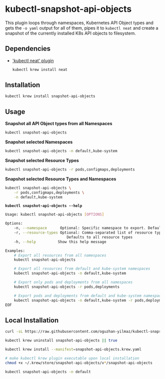 # kubectl-snapshot-api-objects

This plugin loops through namespaces, Kubernetes API Object types and gets the `-o yaml` output for all of them, pipes it to `kubectl neat` and create a snapshot of the currently installed K8s API objects to filesystem.

## Dependencies

<!-- - [yq](https://github.com/mikefarah/yq) -->

- ['kubectl neat' plugin](https://github.com/itaysk/kubectl-neat)
  ```bash
  kubectl krew install neat
  ```

## Installation

```bash
kubectl krew install snapshot-api-objects
```

## Usage

**Snapshot all API Object types from all Namespaces**

```bash
kubectl snapshot-api-objects
```

**Snapshot selected Namespaces**

```bash
kubectl snapshot-api-objects -n default,kube-system
```

**Snapshot selected Resource Types**

```bash
kubectl snapshot-api-objects -r pods,configmaps,deployments

```

**Snapshot selected Resource Types and Namespaces**

```bash
kubectl snapshot-api-objects \
    -r pods,configmaps,deployments \
    -n default,kube-system

```

**`kubectl snapshot-api-objects --help`**

```bash
Usage: kubectl snapshot-api-objects [OPTIONS]

Options:
    -n, --namespace      Optional: Specific namespace to export. Defaults to all namespaces
    -r, --resource-types Optional: Comma-separated list of resource types to export (e.g., "pods,deployments,services")
                            Defaults to all resource types
    -h, --help          Show this help message

Examples:
    # Export all resources from all namespaces
    kubectl snapshot-api-objects                                                

    # Export all resources from default and kube-system namespaces
    kubectl snapshot-api-objects -n default,kube-system                         

    # Export only pods and deployments from all namespaces
    kubectl snapshot-api-objects -r pods,deployments                            

    # Export pods and deployments from default and kube-system namespaces
    kubectl snapshot-api-objects -n default,kube-system -r pods,deployments     
EOF
```

<!--
git update-index --chmod=+x snapshot-api-objects

chmod +x ~/.krew/store/snapshot-api-objects/v0.0.1/source/snapshot-api-objects-script.sh
 -->

## Local Installation

```bash
curl -sL https://raw.githubusercontent.com/oguzhan-yilmaz/kubectl-snapshot-api-objects/refs/heads/main/.krew.yaml -o snapshot-api-objects.krew.yaml

kubectl krew uninstall snapshot-api-objects || true

kubectl krew install --manifest=snapshot-api-objects.krew.yaml

# make kubectl krew plugin executable upon local installation
chmod +x ~/.krew/store/snapshot-api-objects/v*/snapshot-api-objects

kubectl snapshot-api-objects -n default
```
